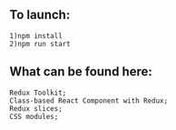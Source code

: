 ## To launch:
    1)npm install
    2)npm run start

    
## What can be found here:
    Redux Toolkit;
    Class-based React Component with Redux;
    Redux slices;
    CSS modules;